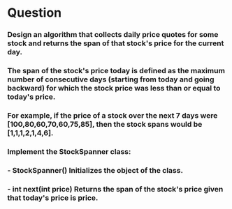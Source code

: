 

# Question

### Design an algorithm that collects daily price quotes for some stock and returns the span of that stock's price for the current day.
### 
### 
### The span of the stock's price today is defined as the maximum number of consecutive days (starting from today and going backward) for which the stock price was less than or equal to today's price.
### 
### 
### For example, if the price of a stock over the next 7 days were [100,80,60,70,60,75,85], then the stock spans would be [1,1,1,2,1,4,6].
### Implement the StockSpanner class:
### 
### 
### 
### - StockSpanner() Initializes the object of the class.
### - int next(int price) Returns the span of the stock's price given that today's price is price.